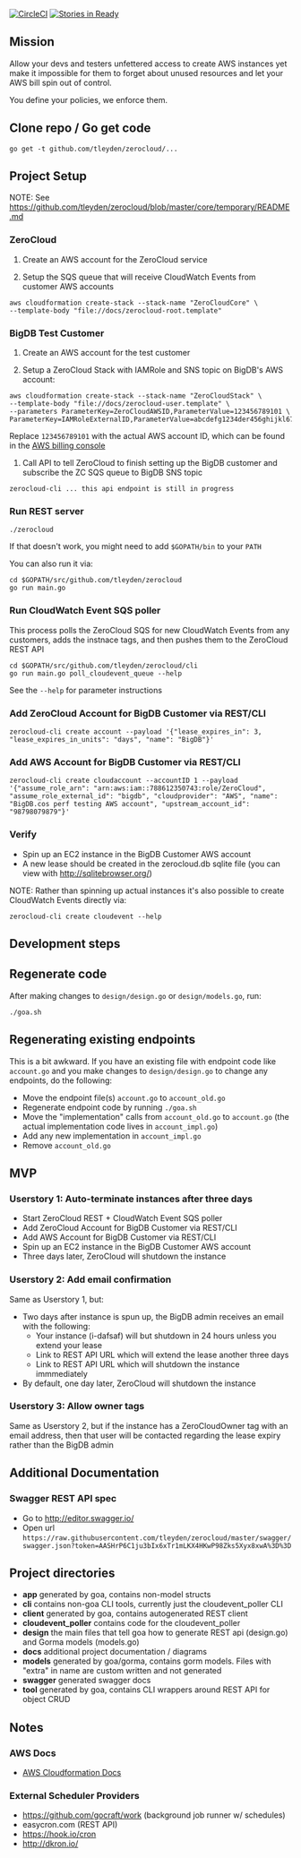 [![CircleCI](https://circleci.com/gh/tleyden/zerocloud.svg?style=svg&circle-token=0b966949f6517187f0a2cece8aac8be59e0182a3)](https://circleci.com/gh/tleyden/zerocloud) [![Stories in Ready](https://badge.waffle.io/tleyden/zerocloud.png?label=ready&title=Ready)](https://waffle.io/tleyden/zerocloud)

## Mission

Allow your devs and testers unfettered access to create AWS instances yet make it impossible for them to forget about unused resources and let your AWS bill spin out of control.

You define your policies, we enforce them.

## Clone repo / Go get code

```
go get -t github.com/tleyden/zerocloud/...
```

## Project Setup 

NOTE: See https://github.com/tleyden/zerocloud/blob/master/core/temporary/README.md

### ZeroCloud 

1. Create an AWS account for the ZeroCloud service

1. Setup the SQS queue that will receive CloudWatch Events from customer AWS accounts

```
aws cloudformation create-stack --stack-name "ZeroCloudCore" \
--template-body "file://docs/zerocloud-root.template" 
```

### BigDB Test Customer 

1. Create an AWS account for the test customer 

1. Setup a ZeroCloud Stack with IAMRole and SNS topic on BigDB's AWS account:

```
aws cloudformation create-stack --stack-name "ZeroCloudStack" \
--template-body "file://docs/zerocloud-user.template" \
--parameters ParameterKey=ZeroCloudAWSID,ParameterValue=123456789101 \
ParameterKey=IAMRoleExternalID,ParameterValue=abcdefg1234der456ghijkl6789
```

Replace `123456789101` with the actual AWS account ID, which can be found in the [AWS billing console](https://console.aws.amazon.com/billing/home?#/account)

1. Call API to tell ZeroCloud to finish setting up the BigDB customer and subscribe the ZC SQS queue to BigDB SNS topic

```
zerocloud-cli ... this api endpoint is still in progress
```

### Run REST server

```
./zerocloud
```

If that doesn't work, you might need to add `$GOPATH/bin` to your `PATH`

You can also run it via:

```
cd $GOPATH/src/github.com/tleyden/zerocloud
go run main.go
```

### Run CloudWatch Event SQS poller

This process polls the ZeroCloud SQS for new CloudWatch Events from any customers, adds the instnace tags, and then pushes them to the ZeroCloud REST API

```
cd $GOPATH/src/github.com/tleyden/zerocloud/cli
go run main.go poll_cloudevent_queue --help
```

See the `--help` for parameter instructions

### Add ZeroCloud Account for BigDB Customer via REST/CLI

```
zerocloud-cli create account --payload '{"lease_expires_in": 3, "lease_expires_in_units": "days", "name": "BigDB"}'
```

### Add AWS Account for BigDB Customer via REST/CLI

```
zerocloud-cli create cloudaccount --accountID 1 --payload '{"assume_role_arn": "arn:aws:iam::788612350743:role/ZeroCloud", "assume_role_external_id": "bigdb", "cloudprovider": "AWS", "name": "BigDB.cos perf testing AWS account", "upstream_account_id": "98798079879"}'
```

### Verify

* Spin up an EC2 instance in the BigDB Customer AWS account
* A new lease should be created in the zerocloud.db sqlite file (you can view with http://sqlitebrowser.org/)

NOTE: Rather than spinning up actual instances it's also possible to create CloudWatch Events directly via:

```
zerocloud-cli create cloudevent --help
```

## Development steps

## Regenerate code

After making changes to `design/design.go` or `design/models.go`, run:

```
./goa.sh
```

## Regenerating existing endpoints

This is a bit awkward.  If you have an existing file with endpoint code like `account.go` and you make changes to `design/design.go` to change any endpoints, do the following:

* Move the endpoint file(s) `account.go` to `account_old.go`
* Regenerate endpoint code by running `./goa.sh`
* Move the "implementation" calls from `account_old.go` to `account.go` (the actual implementation code lives in `account_impl.go`)
* Add any new implementation in `account_impl.go`
* Remove `account_old.go`

## MVP

### Userstory 1: Auto-terminate instances after three days

* Start ZeroCloud REST + CloudWatch Event SQS poller
* Add ZeroCloud Account for BigDB Customer via REST/CLI
* Add AWS Account for BigDB Customer via REST/CLI
* Spin up an EC2 instance in the BigDB Customer AWS account
* Three days later, ZeroCloud will shutdown the instance

### Userstory 2: Add email confirmation

Same as Userstory 1, but:

* Two days after instance is spun up, the BigDB admin receives an email with the following:
    * Your instance (i-dafsaf) will but shutdown in 24 hours unless you extend your lease
    * Link to REST API URL which will extend the lease another three days
    * Link to REST API URL which will shutdown the instance immmediately
* By default, one day later, ZeroCloud will shutdown the instance

### Userstory 3: Allow owner tags

Same as Userstory 2, but if the instance has a ZeroCloudOwner tag with an email address, then that user will be contacted regarding the lease expiry rather than the BigDB admin

## Additional Documentation

### Swagger REST API spec

* Go to http://editor.swagger.io/
* Open url `https://raw.githubusercontent.com/tleyden/zerocloud/master/swagger/swagger.json?token=AASHrP6C1ju3bIx6xTr1mLKX4HKwP98Zks5Xyx8xwA%3D%3D`

## Project directories

* **app** generated by goa, contains non-model structs
* **cli** contains non-goa CLI tools, currently just the cloudevent_poller CLI
* **client** generated by goa, contains autogenerated REST client
* **cloudevent_poller** contains code for the cloudevent_poller
* **design** the main files that tell goa how to generate REST api (design.go) and Gorma models (models.go)
* **docs** additional project documentation / diagrams
* **models** generated by goa/gorma, contains gorm models.  Files with "extra" in name are custom written and not generated
* **swagger** generated swagger docs
* **tool** generated by goa, contains CLI wrappers around REST API for object CRUD


## Notes

### AWS Docs

* [AWS Cloudformation Docs](http://docs.aws.amazon.com/cli/latest/reference/cloudformation/create-stack.html)

### External Scheduler Providers

- https://github.com/gocraft/work  (background job runner w/ schedules)
- easycron.com (REST API)
- https://hook.io/cron
- http://dkron.io/




